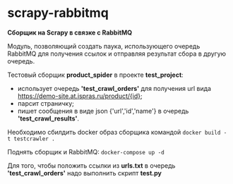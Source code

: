 # scrapy-rabbitmq
**Сборщик на Scrapy в связке с RabbitMQ**

Модуль, позволяющий создать паука, использующего очередь RabbitMQ для получения ссылок
и отправляя результат сбора в другую очередь.

Тестовый сборщик **product_spider** в проекте **test_project**:
* использует очередь **'test_crawl_orders'** для получения url вида https://demo-site.at.ispras.ru/product/{id}; 
* парсит страничку;
* пишет сообщения в виде json {'url','id','name'} в очередь **'test_crawl_results'**.


Необходимо сбилдить docker образ сборщика командой ```docker build -t testcrawler .```

Поднять сборщик и RabbitMQ: ```docker-compose up -d```

Для того, чтобы положить ссылки из **urls.txt** в очередь **'test_crawl_orders'** надо выполнить скрипт **test.py**
